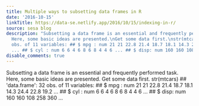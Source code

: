 ```yaml
---
title: Multiple ways to subsetting data frames in R
date: '2016-10-15'
linkTitle: https://data-se.netlify.app/2016/10/15/indexing-in-r/
source: sesa blog
description: "Subsetting a data frame is an essential and frequently performed task.
  Here, some basic ideas are presented.\nGet some data first.\nstr(mtcars) ## 'data.frame':\t32
  obs. of 11 variables: ## $ mpg : num 21 21 22.8 21.4 18.7 18.1 14.3 24.4 22.8 19.2
  ... ## $ cyl : num 6 6 4 6 8 6 8 4 4 6 ... ## $ disp: num 160 160 108 258 360 ..."
disable_comments: true
---
```

Subsetting a data frame is an essential and frequently performed task. Here, some basic ideas are presented.
Get some data first.
str(mtcars) ## 'data.frame':	32 obs. of 11 variables: ## $ mpg : num 21 21 22.8 21.4 18.7 18.1 14.3 24.4 22.8 19.2 ... ## $ cyl : num 6 6 4 6 8 6 8 4 4 6 ... ## $ disp: num 160 160 108 258 360 ...